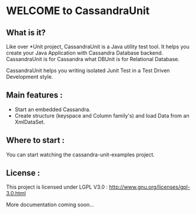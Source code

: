 WELCOME to CassandraUnit
========================

What is it?
-----------

Like over *Unit project, CassandraUnit is a Java utility test tool.
It helps you create your Java Application with Cassandra Database backend.
CassandraUnit is for Cassandra what DBUnit is for Relational Database.

CassandraUnit helps you writing isolated Junit Test in a Test Driven Development style.


Main features :
---------------
- Start an embedded Cassandra.
- Create structure (keyspace and Column family's) and load Data from an XmlDataSet.


Where to start :
-----------
You can start watching the cassandra-unit-examples project.


License :
---------
This project is licensed under LGPL V3.0 :
http://www.gnu.org/licenses/gpl-3.0.html


More documentation coming soon...
